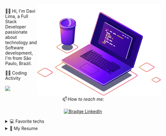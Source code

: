 <img src="computer-illustration.png" min-width="400px" max-width="400px" width="400px" align="right" alt="Computador iuriCode">

<p align="left"> 
  🖖🏼 Hi, I'm Davi Lima, a Full Stack Developer passionate about technology and Software development, I'm from São Paulo, Brazil.
</p>

<p align='left'>
  👨‍💻 Coding Activity<br/><br/>
  <a href="#"><img src="https://github-readme-stats.vercel.app/api?username=DaviLima99&show_icons=true&count_private=true&theme=dark&title_color=4D1EA7" width="350"></a>
</p>

<p align="center">
    <i>📫 How to reach me:</i>
    <br/><br/>
    <a href="https://www.linkedin.com/in/davilima99/" target="_blank">
      <img src="https://img.shields.io/badge/-Davi%20Lima-4D1EA7?logo=linkedin&style=for-the-badge&logoColor=FFFFFF" alt="Bradge LinkedIn" />
    </a>
</p>


<details>
  <summary>💻 Favorite techs</summary>
<br/>
<img src="https://img.shields.io/badge/-Javascript-4D1EA7?logo=javascript&style=for-the-badge&logoColor=white" alt="Bradge Javascript" />&nbsp;&nbsp;
<img src="https://img.shields.io/badge/-TypeScript-4D1EA7?logo=typescript&style=for-the-badge&logoColor=white" alt="Bradge Javascript" />&nbsp;&nbsp;
<img src="https://img.shields.io/badge/-Node.js-4D1EA7?logo=node.js&style=for-the-badge&logoColor=white" alt="Bradge Javascript" />&nbsp;&nbsp;
<img src="https://img.shields.io/badge/-Java-4D1EA7?logo=java&style=for-the-badge&logoColor=white" alt="Bradge Java" />&nbsp;&nbsp;
<img src="https://img.shields.io/badge/-Spring-4D1EA7?logo=spring&style=for-the-badge&logoColor=white" alt="Bradge Java" />&nbsp;&nbsp;
<img src="https://img.shields.io/badge/-React JS-4D1EA7?logo=react&style=for-the-badge&logoColor=white" alt="Bradge Javascript" />&nbsp;&nbsp;
<img src="https://img.shields.io/badge/-Nextjs-4D1EA7?logo=next.js&style=for-the-badge&logoColor=white" alt="Bradge Javascript" />&nbsp;&nbsp;
<img src="https://img.shields.io/badge/-React Native-4D1EA7?logo=react&style=for-the-badge&logoColor=white" alt="Bradge Javascript" />&nbsp;&nbsp;
<img src="https://img.shields.io/badge/-Flutter-4D1EA7?logo=flutter&style=for-the-badge&logoColor=white" alt="Bradge Javascript" />&nbsp;&nbsp;
<img src="https://img.shields.io/badge/-Docker-4D1EA7?logo=docker&style=for-the-badge&logoColor=white" alt="Bradge Javascript" />&nbsp;&nbsp;
<img src="https://img.shields.io/badge/-MongoDB-4D1EA7?logo=mongodb&style=for-the-badge&logoColor=white" alt="Bradge Javascript" />&nbsp;&nbsp;
<img src="https://img.shields.io/badge/-My SQL-4D1EA7?logo=mysql&style=for-the-badge&logoColor=white" alt="Bradge Javascript" />&nbsp;&nbsp;
<img src="https://img.shields.io/badge/-SQLite-4D1EA7?logo=sqlite&style=for-the-badge&logoColor=white" alt="Bradge Javascript" />&nbsp;&nbsp;
<img src="https://img.shields.io/badge/-VS Code-4D1EA7?logo=visual-studio-code&style=for-the-badge&logoColor=white" alt="Bradge Javascript" />&nbsp;&nbsp;
<img src="https://img.shields.io/badge/-Linux-4D1EA7?logo=linux&style=for-the-badge&logoColor=white" alt="Bradge Javascript" />&nbsp;&nbsp;
<img src="https://img.shields.io/badge/-Windows-4D1EA7?logo=windows&style=for-the-badge&logoColor=white" alt="Bradge Javascript" />&nbsp;&nbsp;

</details>

<details>
  <summary>📃 My Resume</summary>


## Education

- 📖 **Computer Science**\
📆 2017 - 2020\
📍 **University Paulista UNIP** - São Paulo, Brazil

## Experience


- 👨‍💻 **Back-end Developer**\
📆 2021 - Moment\
📍 **Compasso UOl** - São Paulo, Brazil

- 👨‍💻 **Full-stack Developer**\
📆 2020 - 2021\
📍 **OSBR** - São Paulo, Brazil


- 👨‍💻 **Full-stack Developer Intern**\
📆 Jul 2018 - Aug 2019\
📍 **Mediapost** - São Paulo, Brazil



</details>

  

<!--
**alexandresanlim/alexandresanlim** is a ✨ _special_ ✨ repository because its `README.md` (this file) appears on your GitHub profile.

Here are some ideas to get you started:

- 🔭 I’m currently working on ...
- 🌱 I’m currently learning ...
- 👯 I’m looking to collaborate on ...
- 🤔 I’m looking for help with ...
- 💬 Ask me about ...
- 📫 How to reach me: ...
- 😄 Pronouns: ...
- ⚡ Fun fact: ...
-->
